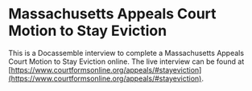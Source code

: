 # Massachusetts Appeals Court Motion to Stay Eviction

This is a Docassemble interview to complete a Massachusetts Appeals Court Motion to Stay Eviction online. The live interview can be found at [https://www.courtformsonline.org/appeals/#stayeviction](https://www.courtformsonline.org/appeals/#stayeviction).